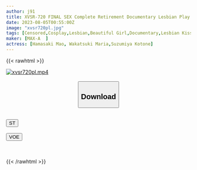 ```yaml
---
author: j91
title: XVSR-720 FINAL SEX Complete Retirement Documentary Lesbian Play With Mao Hamasaki, Disguise As A Man, And Old Friend! Conversation With Kotone Suzumiya, Complete Burning With Tears Maria Wakatsuki
date: 2023-08-05T00:55:00Z
image: "xvsr720pl.jpg"
tags: [Censored,Cosplay,Lesbian,Beautiful Girl,Documentary,Lesbian Kiss	 ]
maker: [MAX-A  ]
actress: [Hamasaki Mao, Wakatsuki Maria,Suzumiya Kotone]
---
```



{{< rawhtml >}}

<div class="video" data-videoid="XAqMBB1alKSADG">
    <a href="javascript:;">
        <img src="https://my.j91.asia/posts/xvsr720pl/xvsr720pl.jpg" width="WIDTH" height="HEIGHT" alt="xvsr720pl.mp4" loading="lazy">
    </a>
</div>

<script type="text/javascript" src="https://j91.asia/asset/on-demand-st.js"></script>

<br>
  <link rel="stylesheet" href="https://j91.asia/asset/bs5.css">
  
  <center>
  <button class="btn btn-primary" type="button" data-bs-toggle="collapse" data-bs-target=".multi-collapse" aria-expanded="false" aria-controls="multiCollapseExample1 multiCollapseExample2"><h2>Download</h2></button></center>
</p>
<div class="row">
  <div class="col">
    <div class="collapse multi-collapse" id="multiCollapseExample1">
      <div class="card card-body">
	      	      <br>
<div class="buttons">  
<a href="https://streamtape.to/v/XAqMBB1alKSADG"><button class="btn-hover color-3"><i class="fa fa-download"></i> ST</button></a></div>
    </div>
  </div>
</div>
  <div class="col">
    <div class="collapse multi-collapse" id="multiCollapseExample2">
      <div class="card card-body">
	      <br>
<div class="buttons">
    <a href="https://voe.sx/tcmolrxa2cvq"><button class="btn-hover color-9"><i class="fa fa-download"></i> VOE</button></a></div>
<br><br>
      </div>
    </div>
  </div>
</div>

{{< /rawhtml >}}